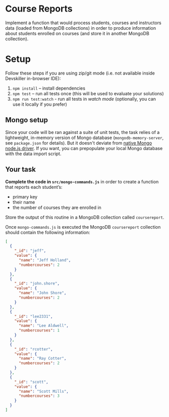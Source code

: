 # Course Reports

Implement a function that would process students, courses and instructors data (loaded from MongoDB collections) in order to produce information about students enrolled on courses (and store it in another MongoDB collection).

# Setup

Follow these steps if you are using zip/git mode (i.e. not available inside Devskiller in-browser IDE):

1. `npm install` – install dependencies
2. `npm test` – run all tests once (this will be used to evaluate your solutions)
3. `npm run test:watch` - run all tests in _watch mode_ (optionally, you can use it locally if you prefer)

## Mongo setup

Since your code will be ran against a suite of unit tests, the task relies of a lightweight, in-memory version of Mongo database (`mongodb-memory-server`, see `package.json` for details). But it doesn't deviate from [native Mongo node.js driver](http://mongodb.github.io/node-mongodb-native/3.1/api/). If you want, you can prepopulate your local Mongo database with the data import script.

## Your task

**Complete the code in `src/mongo-commands.js`** in order to create a function that reports each student’s:
- primary key
- their name
- the number of courses they are enrolled in

Store the output of this routine in a MongoDB collection called `coursereport`.

Once `mongo-commands.js` is executed the MongoDB `coursereport` collection should contain the following information:

```json
[
  {
    "_id": "jeff",
    "value": {
      "name": "Jeff Holland",
      "numbercourses": 2
    }
  },
  {
    "_id": "john.shore",
    "value": {
      "name": "John Shore",
      "numbercourses": 2
    }
  },
  {
    "_id": "lee2331",
    "value": {
      "name": "Lee Aldwell",
      "numbercourses": 1
    }
  },
  {
    "_id": "rcotter",
    "value": {
      "name": "Ray Cotter",
      "numbercourses": 2
    }
  },
  {
    "_id": "scott",
    "value": {
      "name": "Scott Mills",
      "numbercourses": 3
    }
  }
]
```
